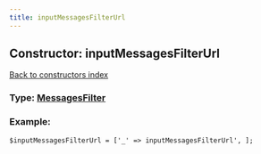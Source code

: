 ```yaml
---
title: inputMessagesFilterUrl
---
```

## Constructor: inputMessagesFilterUrl  
[Back to constructors index](index.md)






### Type: [MessagesFilter](../types/MessagesFilter.md)


### Example:

```
$inputMessagesFilterUrl = ['_' => inputMessagesFilterUrl', ];
```